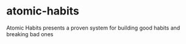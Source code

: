 # atomic-habits
Atomic Habits presents a proven system for building good habits and breaking bad ones
